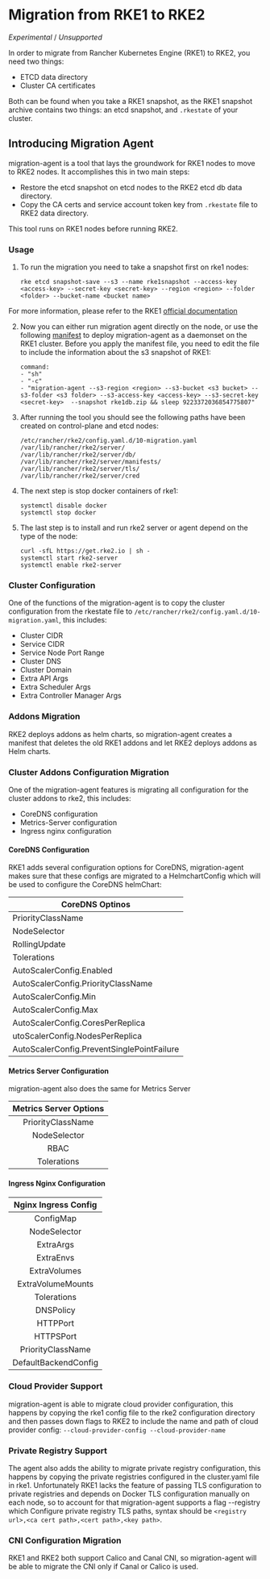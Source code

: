 # Migration from RKE1 to RKE2

*Experimental* / *Unsupported*

In order to migrate from Rancher Kubernetes Engine (RKE1) to RKE2, you need two things:

- ETCD data directory
- Cluster CA certificates

Both can be found when you take a RKE1 snapshot, as the RKE1 snapshot archive contains two things: an etcd snapshot, and `.rkestate` of your cluster.

## Introducing Migration Agent

migration-agent is a tool that lays the groundwork for RKE1 nodes to move to RKE2 nodes. It accomplishes this in two main steps:

- Restore the etcd snapshot on etcd nodes to the RKE2 etcd db data directory.
- Copy the CA certs and service account token key from `.rkestate` file to RKE2 data directory.

This tool runs on RKE1 nodes before running RKE2.

### Usage

1. To run the migration you need to take a snapshot first on rke1 nodes:

    ```
    rke etcd snapshot-save --s3 --name rke1snapshot --access-key <access-key> --secret-key <secret-key> --region <region> --folder <folder> --bucket-name <bucket name>
    ```
	
For more information, please refer to the RKE1 [official documentation](https://rancher.com/docs/rke/latest/en/etcd-snapshots/one-time-snapshots/)

2. Now you can either run migration agent directly on the node, or use the following [manifest](https://github.com/rancher/migration-agent/blob/master/deploy/daemonset.yaml) to deploy migration-agent as a daemonset on the RKE1 cluster. Before you apply the manifest file, you need to edit the file to include the information about the s3 snapshot of RKE1:
    ```
    command:
    - "sh"
    - "-c"
    - "migration-agent --s3-region <region> --s3-bucket <s3 bucket> --s3-folder <s3 folder> --s3-access-key <access-key> --s3-secret-key <secret-key>  --snapshot rke1db.zip && sleep 9223372036854775807"
    ```

3. After running the tool you should see the following paths have been created on control-plane and etcd nodes:
	
    ```
    /etc/rancher/rke2/config.yaml.d/10-migration.yaml
    /var/lib/rancher/rke2/server/
    /var/lib/rancher/rke2/server/db/
    /var/lib/rancher/rke2/server/manifests/
    /var/lib/rancher/rke2/server/tls/
    /var/lib/rancher/rke2/server/cred
    ```

4. The next step is stop docker containers of rke1:
	
    ```
    systemctl disable docker
    systemctl stop docker
    ```

5. The last step is to install and run rke2 server or agent depend on the type of the node:
	
    ```
    curl -sfL https://get.rke2.io | sh -
    systemctl start rke2-server
    systemctl enable rke2-server
    ```

### Cluster Configuration

One of the functions of the migration-agent is to copy the cluster configuration from the rkestate file to `/etc/rancher/rke2/config.yaml.d/10-migration.yaml`, this includes:

- Cluster CIDR
- Service CIDR
- Service Node Port Range
- Cluster DNS
- Cluster Domain
- Extra API Args
- Extra Scheduler Args
- Extra Controller Manager Args

### Addons Migration

RKE2 deploys addons as helm charts, so migration-agent creates a manifest that deletes the old RKE1 addons and let RKE2 deploys addons as Helm charts.

### Cluster Addons Configuration Migration

One of the migration-agent features is migrating all configuration for the cluster addons to rke2, this includes:

- CoreDNS configuration
- Metrics-Server configuration
- Ingress nginx configuration 

#### CoreDNS Configuration

RKE1 adds several configuration options for CoreDNS, migration-agent makes sure that these configs are migrated to a HelmchartConfig which will be used to configure the CoreDNS helmChart:

| CoreDNS Optinos                                      	|
|--------------------------------------------	|
| PriorityClassName                          	|
| NodeSelector                               	|
| RollingUpdate                              	|
| Tolerations                                	|
| AutoScalerConfig.Enabled                   	|
| AutoScalerConfig.PriorityClassName         	|
| AutoScalerConfig.Min                       	|
| AutoScalerConfig.Max                       	|
| AutoScalerConfig.CoresPerReplica           	|
| utoScalerConfig.NodesPerReplica            	|
| AutoScalerConfig.PreventSinglePointFailure 	|

#### Metrics Server Configuration

migration-agent also does the same for Metrics Server

| Metrics Server Options	|
|:---------------------:	|
|   PriorityClassName   	|
|      NodeSelector     	|
|          RBAC         	|
|      Tolerations      	|


#### Ingress Nginx Configuration

| Nginx Ingress Config 	|
|:--------------------:	|
|       ConfigMap      	|
|     NodeSelector     	|
|       ExtraArgs      	|
|       ExtraEnvs      	|
|     ExtraVolumes     	|
|   ExtraVolumeMounts  	|
|      Tolerations     	|
|       DNSPolicy      	|
|       HTTPPort       	|
|       HTTPSPort      	|
|   PriorityClassName  	|
| DefaultBackendConfig 	|


### Cloud Provider Support

migration-agent is able to migrate cloud provider configuration, this happens by copying the rke1 config file to the rke2 configuration directory and then passes down flags to RKE2 to include the name and path of cloud provider config:
    ```
    --cloud-provider-config
    --cloud-provider-name
    ```

### Private Registry Support

The agent also adds the ability to migrate private registry configuration, this happens by copying the private registries configured in the cluster.yaml file in rke1. Unfortunately RKE1 lacks the feature of passing TLS configuration to private registries and depends on Docker TLS configuration manually on each node, so to account for that migration-agent supports a flag --registry which Configure private registry TLS paths, syntax should be `<registry url>,<ca cert path>,<cert path>,<key path>`.


### CNI Configuration Migration


RKE1 and RKE2 both support Calico and Canal CNI, so migration-agent will be able to migrate the CNI only if Canal or Calico is used.